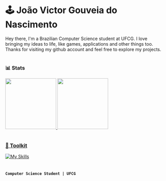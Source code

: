 # 🕹️ João Victor Gouveia do Nascimento

<p> 
Hey there, I'm a Brazilian Computer Science student at UFCG. I love bringing my ideas to life, like games, applications and other things too. Thanks for visiting my github account and feel free to explore my projects.
<p>
  
#

### 📊 Stats
<div align="left">
  <a href="https://github.com/JotaV-0">
  <img height="160rem" src="https://github-readme-stats.vercel.app/api?username=JotaV-0&show_icons=true&theme=tokyonight&include_all_commits=true&count_private=true"/>
  <img height="160rem" src="https://github-readme-stats.vercel.app/api/top-langs/?username=JotaV-0&layout=compact&langs_count=7&theme=tokyonight"/>
</div>

#

### 🧰 Toolkit

[![My Skills](https://skills.thijs.gg/icons?i=python,cs,unity,git,java)](https://github.com/JotaV-0)
 
#

**`Computer Science Student | UFCG`**

<!-- [@JotaV-0](https://github.com/JotaV-0) --!>
